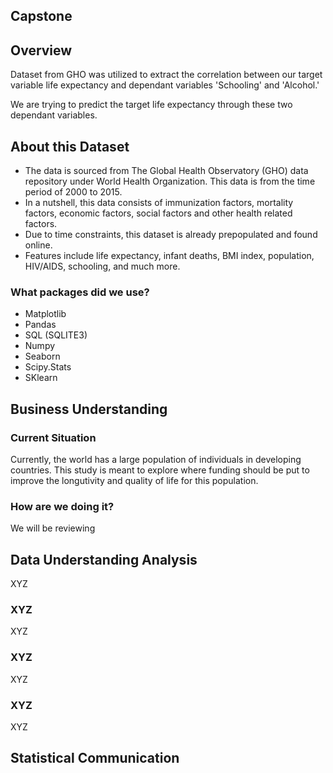 ## Capstone 

## Overview
Dataset from GHO was utilized to extract the correlation between our target variable life expectancy and dependant variables 'Schooling' and 'Alcohol.'

We are trying to predict the target life expectancy through these two dependant variables.


## About this Dataset
- The data is sourced from The Global Health Observatory (GHO) data repository under World Health Organization.
This data is from the time period of 2000 to 2015.
- In a nutshell, this data consists of immunization factors, mortality factors, economic factors, social factors and other health related factors.
- Due to time constraints, this dataset is already prepopulated and found online.
- Features include life expectancy, infant deaths, BMI index, population, HIV/AIDS, schooling, and much more.


### What packages did we use?
 - Matplotlib
 - Pandas
 - SQL (SQLITE3)
 - Numpy
 - Seaborn
 - Scipy.Stats
 - SKlearn
 
 ## Business Understanding
### Current Situation 
Currently, the world has a large population of individuals in developing countries. This study is meant to explore where funding should be put to improve the longutivity and quality of life for this population.

### How are we doing it?
We will be reviewing

## Data Understanding Analysis 
XYZ


### XYZ
XYZ

### XYZ
XYZ

### XYZ
XYZ


## Statistical Communication 
